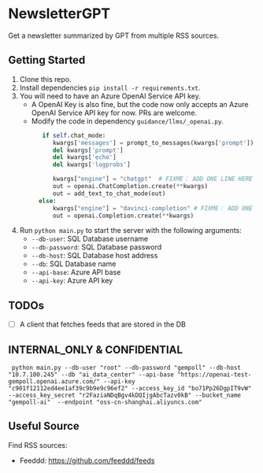 # NewsletterGPT

Get a newsletter summarized by GPT from multiple RSS sources.

## Getting Started
1. Clone this repo.
2. Install dependencies `pip install -r requirements.txt`.
3. You will need to have an Azure OpenAI Service API key.
    * A OpenAI Key is also fine, but the code now only accepts an Azure OpenAI Service API key for now. PRs are welcome.
    * Modify the code in dependency `guidance/llms/_openai.py`.
      ```python
         if self.chat_mode:
            kwargs['messages'] = prompt_to_messages(kwargs['prompt'])
            del kwargs['prompt']
            del kwargs['echo']
            del kwargs['logprobs']

            kwargs["engine"] = "chatgpt"  # FIXME： ADD ONE LINE HERE LIKE SO
            out = openai.ChatCompletion.create(**kwargs)
            out = add_text_to_chat_mode(out)
        else:
            kwargs["engine"] = "davinci-completion" # FIXME： ADD ONE LINE HERE LIKE SO
            out = openai.Completion.create(**kwargs)
      ```
4. Run `python main.py` to start the server with the following arguments:
    * `--db-user`: SQL Database username
    * `--db-password`: SQL Database password
    * `--db-host`: SQL Database host address
    * `--db`: SQL Database name
    * `--api-base`: Azure API base
    * `--api-key`: Azure API key

## TODOs
- [ ] A client that fetches feeds that are stored in the DB


## INTERNAL_ONLY & CONFIDENTIAL

```shell
 python main.py --db-user "root" --db-password "gempoll" --db-host "10.7.100.245" --db "ai_data_center" --api-base "https://openai-test-gempoll.openai.azure.com/" --api-key "c901f12112ed4ee1af39c9b9e9c96ef2" --access_key_id "bo71Pp26DgpIT9vW" --access_key_secret "r2FaziaNDqBgv4kDQIjgAbcTazv0kB" --bucket_name "gempoll-ai"  --endpoint "oss-cn-shanghai.aliyuncs.com"
```

## Useful Source
Find RSS sources:
* Feeddd: https://github.com/feeddd/feeds